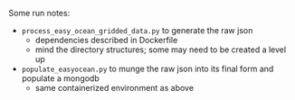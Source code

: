 Some run notes:

 - `process_easy_ocean_gridded_data.py` to generate the raw json
   - dependencies described in Dockerfile
   - mind the directory structures; some may need to be created a level up
 - `populate_easyocean.py` to munge the raw json into its final form and populate a mongodb
   - same containerized environment as above
